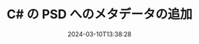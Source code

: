 ---
############################# Static ############################
layout: "auto-gen-metadata"
date: 2024-03-10T13:38:28
draft: false
otherformats: zip xltx xltm xlt xlsx xlsm xlsb xls wmf webp wav vsx vss vsdx vsd vdx vcr vcf ttf ttc torrent tiff tif pptx pptm ppt ppsx ppsm pps potx potm pot png pdf otf otc odt ods msg mpt mpp mp3 mov jpg jpf jpeg jp2 heif heic gif flv epub eml emf dxf dwg dotx dotm dot docx docm doc djvu dicom dcm bmp avi asf mkv one otc djvu

############################# Head ############################
head_title: "C# アプリケーションの PSD ファイルにメタデータを追加"
head_description: "C# メタデータ処理 API により、PSD ファイルにメタデータ情報を追加できます。メタデータ標準 XMP、EXIF、IPTC、ID3 などを使用してください。"

############################# Header ############################
title: "C# の PSD へのメタデータの追加"
description: "GroupDocs.Metadata for .NET API を使用して、さまざまなビジネス文書、画像、音声、動画ファイル形式にカスタムメタデータプロパティを追加します。"
bg_image: "https://cms.admin.containerize.com/templates/aspose/App_Themes/V3/images/bg/header1.png"
bg_overlay: false
button:
    enable: true
    icon: "fas fa-arrow-down"
    label: "無料試用版をダウンロード"
    link: "https://downloads.groupdocs.com/metadata/net"

############################# SubMenu ############################
submenu:
    enable: true

    left:
        img_alt: "GroupDocs.Metadata for .NET"
        image: "https://cms.admin.containerize.com/templates/groupdocs/images/product-logos/90x90-noborder/groupdocs-metadata-net.png"
        product: "GroupDocs.Metadata"
        platform: ".NET"

    middle:
        button:

            # button loop
            - link: "https://apireference.groupdocs.com/metadata/net"
              text: "{submenu.content_middle.button_text_1}"

            # button loop
            - link: "https://github.com/groupdocs-metadata"
              text: "{submenu.content_middle.button_text_2}"

            # button loop
            - link: "https://products.groupdocs.app/metadata/family"
              text: "{submenu.content_middle.button_text_3}"

            # button loop
            - link: "https://purchase.groupdocs.com/pricing/metadata/net"
              text: "{submenu.content_middle.button_text_4}"

    right:
        link_download: "https://downloads.groupdocs.com/metadata"
        link_learn: "https://docs.groupdocs.com/metadata/net"
        link_buy: "https://purchase.groupdocs.com"

############################# About ############################
about:
    enable: true
    title: "GroupDocs.Metadata for .NET API について"
    content: |
        [GroupDocs.Metadata for .NET](/ja/metadata/net/) は、高度なメタデータ管理および操作機能を備えているため、.NET 人のプログラマーは、外部ソフトウェアを使用せずに、画像や文書形式のメタデータ情報を簡単に表示、編集、削除、検索、比較、交換、エクスポートできます。PDF、Microsoft Word、Excel、PowerPoint、Outlook、OneNote、Visio、Project、AutoCAD、アーカイブおよびマルチメディアファイル形式にメタデータの詳細を追加します。さらに、.NET ベースのアプリケーションでメタデータ操作を非常に柔軟に実行するためのサポートも追加されています。

############################# Steps ############################
steps:
    enable: true
    title_left: "C# の PSD にメタデータを追加する手順"
    content_left: |
        [GroupDocs.Metadata for .NET](/ja/metadata/net/) を使用すると、.NET 開発者はいくつかの簡単な手順を実装することで、アプリケーション内から PSD ファイルにメタデータの詳細を簡単に追加できます。
        
        * 更新する PSD ファイルをロードします。
        * メタデータのプロパティを追加するために使用する述語を指定します。
        * 述語を addProperties メソッドに渡します。
        * 変更を保存します。

    title_right: "システム要件"
    content_right: |
        GroupDocs.Metadata for .NET API はすべての主要なプラットフォームとオペレーティングシステムでサポートされています。以下のコードを実行する前に、以下の前提条件がシステムにインストールされていることを確認してください。

        * オペレーティングシステム:マイクロソフト Windows、Linux、Mac OS
        * 開発環境:Visual Studio, Xamarin, MonoDevelop
        * フレームワーク: .NET Framework, .NET Standard, .NET Core, Mono
        * GroupDocs.Metadata for .NET の最新バージョンを [NuGet](https://www.nuget.org/packages/groupdocs.metadata) からダウンロードしてください
         
    code: |
        ```csharp    
        // Metadata クラスのインスタンスにファイルをロードする
        using (var metadata = new GroupDocs.Metadata.Metadata("input.psd"))
        {
            // コンテンツ作成者を含むプロパティを追加
            var affected = metadata.AddProperties(p => p.Tags.Contains(
              GroupDocs.Metadata.Tagging.Tags.Person.Creator), new GroupDocs.Metadata.Common.PropertyValue("test content author"));
            Console.WriteLine("Affected properties: {0}", affected);
            metadata.Save("output.psd");
        }
        ```

############################# Demos ############################
demos:
    enable: true
    title: "メタデータを追加するためのライブデモ"
    content: |
       [GroupDocs.Metadata Live Demos](https://products.groupdocs.app/metadata/family) ウェブサイトにアクセスして、今すぐ PSD ファイルにメタデータ情報を追加してください。
       ライブデモには以下のメリットがあります。
        
############################# About Formats ############################
about_formats:
    enable: true

############################# More Formats ############################
more_formats:
    enable: true
    title: "他のファイル形式へのメタデータプロパティの追加"
    content: |
        .NET 用のマルチフォーマット文書および画像メタデータ追加 API。以下に説明するように、一般的なファイル形式のメタデータを取得します。

############################# Back to top ###############################
back_to_top:
    enable: true
---